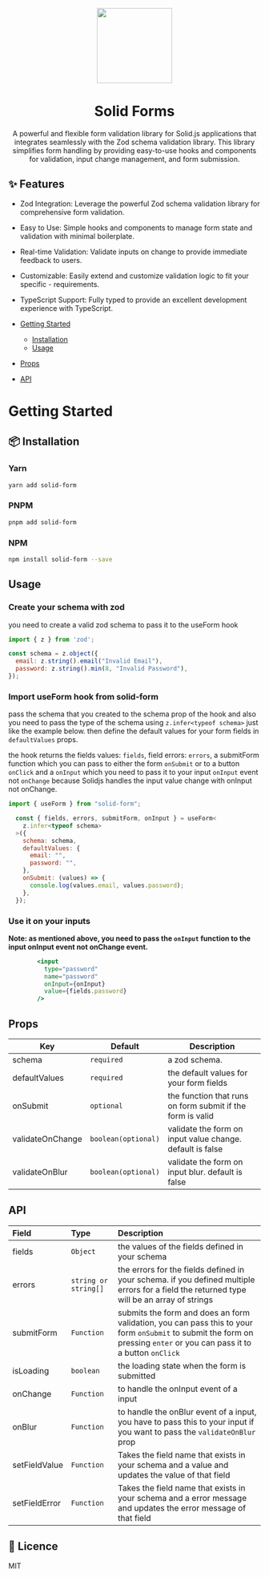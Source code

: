 <p align="center">
<img src="https://camo.githubusercontent.com/1f4ae89a24e455e903cb0060acac29f4c3c39d797e6839dc5b2f1adaa8950707/68747470733a2f2f6173736574732e736f6c69646a732e636f6d2f62616e6e65723f6261636b67726f756e643d74696c65732670726f6a6563743d4d616465253230696e253230536f6c6964" height="150">
</p>

<h1 align="center">
Solid Forms
</h1>
<p align="center">
A powerful and flexible form validation library for Solid.js applications that integrates seamlessly with the Zod schema validation library. This library simplifies form handling by providing easy-to-use hooks and components for validation, input change management, and form submission.
<p>

## ✨ Features

- Zod Integration: Leverage the powerful Zod schema validation library for comprehensive form validation.
- Easy to Use: Simple hooks and components to manage form state and validation with minimal boilerplate.
- Real-time Validation: Validate inputs on change to provide immediate feedback to users.
- Customizable: Easily extend and customize validation logic to fit your specific - requirements.
- TypeScript Support: Fully typed to provide an excellent development experience with TypeScript.
- [Getting Started](#getting-started)
  - [Installation](#installation)
  - [Usage](#usage)
  
- [Props](#props)
- [API](#api)

# Getting Started

## 📦 Installation

### Yarn

```bash
yarn add solid-form
```

### PNPM

```bash
pnpm add solid-form
```

### NPM

```bash
npm install solid-form --save
```

## Usage

### Create your schema with zod
you need to create a valid zod schema to pass it to the useForm hook
```jsx
import { z } from 'zod';

const schema = z.object({
  email: z.string().email("Invalid Email"),
  password: z.string().min(8, "Invalid Password"),
});
```
### Import useForm hook from solid-form
pass the schema that you created to the schema prop of the hook and also you need to pass the type of the schema using `z.infer<typeof schema>` just like the example below.
then define the default values for your form fields in `defaultValues` props.

the hook returns the fields values: `fields`, field errors: `errors`, a submitForm function which you can pass to either the form `onSubmit` or to a button `onClick` and a `onInput` which you need to pass it to your input `onInput` event not `onChange` because Solidjs handles the input value change with onInput not onChange.
```jsx
import { useForm } from "solid-form";

  const { fields, errors, submitForm, onInput } = useForm<
    z.infer<typeof schema>
  >({
    schema: schema,
    defaultValues: {
      email: "",
      password: "",
    },
    onSubmit: (values) => {
      console.log(values.email, values.password);
    },
  });

```

### Use it on your inputs
**Note: as mentioned above, you need to pass the `onInput` function to the input onInput event not onChange event.**
```jsx
        <input
          type="password"
          name="password"
          onInput={onInput}
          value={fields.password}
        />
```

## Props

| Key     | Default     | Description                                                                                            |
| ------- | ----------- | ------------------------------------------------------------------------------------------------ |
| schema   | `required`    | a zod schema. |
| defaultValues  | `required`       | the default values for your form fields                                                                                                 |
| onSubmit | `optional` |       the function that runs on form submit if the form is valid                                                                                           |
| validateOnChange | `boolean(optional)` | validate the form on input value change. default is false                                                                             |
| validateOnBlur | `boolean(optional)` | validate the form on input blur. default is false                                                                             |

## API
| Field  | Type  | Description  |
| :------------ | :------------ | :------------ |
| fields  | `Object`  | the values of the fields defined in your schema  |
| errors  | `string or string[]`  | the errors for the fields defined in your schema. if you defined multiple errors for a field the returned type will be an array of strings |
| submitForm  | `Function`  | submits the form and does an form validation, you can pass this to your form `onSubmit` to submit the form on pressing `enter` or you can pass it to a button `onClick`  |
| isLoading  | `boolean`  | the loading state when the form is submitted  |
| onChange  | `Function`  | to handle the onInput event of a input  |
| onBlur  | `Function`  | to handle the onBlur event of a input, you have to pass this to your input if you want to pass the `validateOnBlur` prop  |
| setFieldValue  | `Function`  | Takes the field name that exists in your schema and a value and updates the value of that field  |
| setFieldError  | `Function`  | Takes the field name that exists in your schema and a error message and updates the error message of that field   |


## 📝 Licence

MIT
